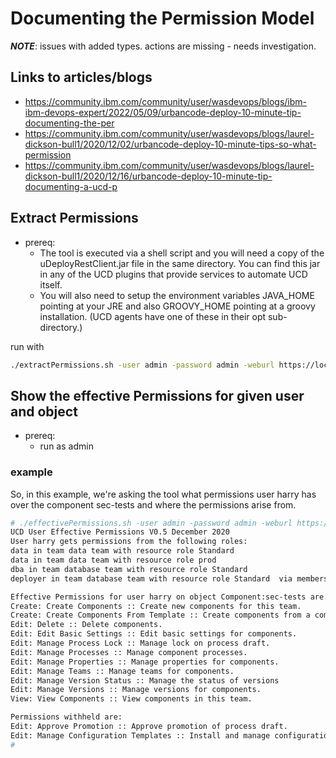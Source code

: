 # Documenting the Permission Model

***NOTE***: issues with added types. actions are missing - needs investigation.

## Links to articles/blogs

* <https://community.ibm.com/community/user/wasdevops/blogs/ibm-ibm-devops-expert/2022/05/09/urbancode-deploy-10-minute-tip-documenting-the-per>
* <https://community.ibm.com/community/user/wasdevops/blogs/laurel-dickson-bull1/2020/12/02/urbancode-deploy-10-minute-tips-so-what-permission>
* <https://community.ibm.com/community/user/wasdevops/blogs/laurel-dickson-bull1/2020/12/16/urbancode-deploy-10-minute-tip-documenting-a-ucd-p>

## Extract Permissions

* prereq:
  * The tool is executed via a shell script and you will need a copy of the uDeployRestClient.jar file in the same directory.  You can find this jar in any of the UCD plugins that provide services to automate UCD itself.
  * You will also need to setup the environment variables JAVA_HOME pointing at your JRE and also GROOVY_HOME pointing at a groovy installation.  (UCD agents have one of these in their opt sub-directory.)

run with

~~~sh
./extractPermissions.sh -user admin -password admin -weburl https://localhost:8443 > permissons.out
~~~

## Show the effective Permissions for given user and object

* prereq:
  * run as admin

### example

So, in this example, we're asking the tool what permissions user harry has over the component sec-tests and where the permissions arise from.

~~~sh
# ./effectivePermissions.sh -user admin -password admin -weburl https://localhost:8443 --foruser harry --forobject  component --objectname sec-tests
UCD User Effective Permissions V0.5 December 2020
User harry gets permissions from the following roles:
data in team data team with resource role Standard
data in team data team with resource role prod
dba in team database team with resource role Standard
deployer in team database team with resource role Standard  via membership of group sec-group-test

Effective Permissions for user harry on object Component:sec-tests are:
Create: Create Components :: Create new components for this team.
Create: Create Components From Template :: Create components from a component template
Edit: Delete :: Delete components.
Edit: Edit Basic Settings :: Edit basic settings for components.
Edit: Manage Process Lock :: Manage lock on process draft.
Edit: Manage Processes :: Manage component processes.
Edit: Manage Properties :: Manage properties for components.
Edit: Manage Teams :: Manage teams for components.
Edit: Manage Version Status :: Manage the status of versions
Edit: Manage Versions :: Manage versions for components.
View: View Components :: View components in this team.

Permissions withheld are:
Edit: Approve Promotion :: Approve promotion of process draft.
Edit: Manage Configuration Templates :: Install and manage configuration templates for components.
# 
~~~
